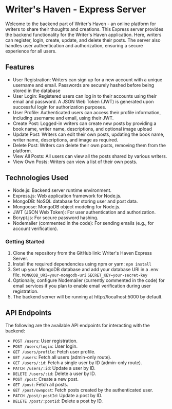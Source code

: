 # Writer's Haven - Express Server

Welcome to the backend part of Writer's Haven - an online platform for writers to share their thoughts and creations. This Express server provides the backend functionality for the Writer's Haven application. Here, writers can register, login, create, update, and delete their posts. The server also handles user authentication and authorization, ensuring a secure experience for all users.
## Features
- User Registration: Writers can sign up for a new account with a unique username and email. Passwords are securely hashed before being stored in the database
- User Login: Registered users can log in to their accounts using their email and password. A JSON Web Token (JWT) is generated upon successful login for authorization purposes.
- User Profile: Authenticated users can access their profile information, including username and email, using their JWT.
- Create Post: Logged-in writers can create new posts by providing a book name, writer name, descriptions, and optional image upload
- Update Post: Writers can edit their own posts, updating the book name, writer name, descriptions, and image as required.
- Delete Post: Writers can delete their own posts, removing them from the platform.
- View All Posts: All users can view all the posts shared by various writers.
- View Own Posts: Writers can view a list of their own posts.
## Technologies Used
- Node.js: Backend server runtime environment.
- Express.js: Web application framework for Node.js.
- MongoDB: NoSQL database for storing user and post data.
- Mongoose: MongoDB object modeling for Node.js.
- JWT (JSON Web Token): For user authentication and authorization.
- Bcrypt.js: For secure password hashing.
- Nodemailer (commented in the code): For sending emails (e.g., for account verification).
### Getting Started
1. Clone the repository from the GitHub link: Writer's Haven Express Server.
2. Install the required dependencies using npm or yarn: `npm install`
3. Set up your MongoDB database and add your database URI in a .env file. 
                               ```MONGODB_URI=your-mongodb-uri```
                                ```SECRET_KEY=your-secret-key```  
4. Optionally, configure Nodemailer (currently commented in the code) for email services if you plan to enable email verification during user registration.
5. The backend server will be running at http://localhost:5000 by default.
## API Endpoints
The following are the available API endpoints for interacting with the backend:
- `POST /users`: User registration.
- `POST /users/login`: User login.
- `GET /users/profile`: Fetch user profile.
- `GET /users`: Fetch all users (admin-only route).
- `GET /users/:id`: Fetch a single user by ID (admin-only route).
- `PATCH /users/:id`: Update a user by ID.
- `DELETE /users/:id`: Delete a user by ID.
- `POST /post`: Create a new post.
- `GET /post`: Fetch all posts.
- `GET /post/ownpost`: Fetch posts created by the authenticated user.
- `PATCH /post/:postId`: Update a post by ID.
- `DELETE /post/:postId`: Delete a post by ID.
